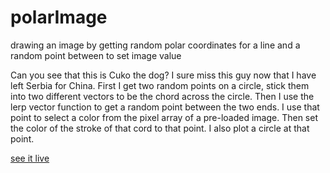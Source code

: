 # polarImage
drawing an image by getting random polar coordinates for a line and a random point between to set image value

Can you see that this is Cuko the dog?  I sure miss this guy now that I have left Serbia for China.
First I get two random points on a circle, stick them into two different vectors to be the chord across the circle.
Then I use the lerp vector function to get a random point between the two ends. 
I use that point to select a color from the pixel array of a pre-loaded image. 
Then set the color of the stroke of that cord to that point. I also plot a circle at that point.

[see it live](https://greggelong.github.io/polarImage)
